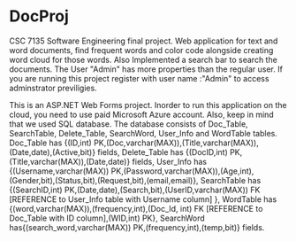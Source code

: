 # DocProj
CSC 7135 Software Engineering final project. Web application for text and word documents, find frequent words and color code alongside creating word cloud for those words. Also Implemented a search bar to search the documents. The User "Admin" has more properties than the regular user. If you are running this project register with user name :"Admin" to access adminstrator previligies.  

This is an ASP.NET Web Forms project. Inorder to run this application on the cloud, you need to use paid Microsoft Azure account. Also, keep in mind that we used SQL database. The database consists of Doc_Table, SearchTable, Delete_Table, SearchWord, User_Info and WordTable tables. Doc_Table has {(ID,int) PK,(Doc,varchar(MAX)),(Title,varchar(MAX)),(Date,date),(Active,bit)} fields, 
Delete_Table has {(DocID,int) PK,(Title,varchar(MAX)),(Date,date)} fields, User_Info has {(Username,varchar(MAX)) PK,(Password,varchar(MAX)),(Age,int),(Gender,bit),(Status,bit),(Request,bit),(email,email)}, SearchTable has {(SearchID,int) PK,(Date,date),(Search,bit),(UserID,varchar(MAX)) FK [REFERENCE to User_Info table with Username column] }, WordTable has {(word,varchar(MAX)),(frequency,int),(Doc_Id, int) FK [REFERENCE to Doc_Table with ID column],(WID,int) PK}, SearchWord has{(search_word,varchar(MAX)) PK,(frequency,int),(temp,bit)} fields.   
